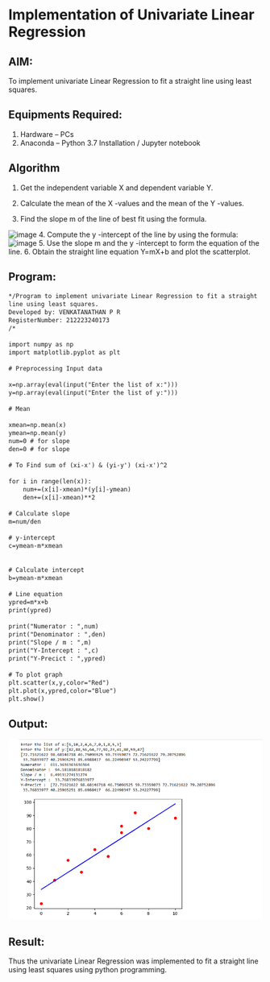 # Implementation of Univariate Linear Regression
## AIM:
To implement univariate Linear Regression to fit a straight line using least squares.

## Equipments Required:
1. Hardware – PCs
2. Anaconda – Python 3.7 Installation / Jupyter notebook

## Algorithm
1. Get the independent variable X and dependent variable Y.

2. Calculate the mean of the X -values and the mean of the Y -values.
3. Find the slope m of the line of best fit using the formula. 
<img width="231" alt="image" src="https://user-images.githubusercontent.com/93026020/192078527-b3b5ee3e-992f-46c4-865b-3b7ce4ac54ad.png">
4. Compute the y -intercept of the line by using the formula:
<img width="148" alt="image" src="https://user-images.githubusercontent.com/93026020/192078545-79d70b90-7e9d-4b85-9f8b-9d7548a4c5a4.png">
5. Use the slope m and the y -intercept to form the equation of the line.
6. Obtain the straight line equation Y=mX+b and plot the scatterplot.

## Program:
```
*/Program to implement univariate Linear Regression to fit a straight line using least squares.
Developed by: VENKATANATHAN P R
RegisterNumber: 212223240173
/*

import numpy as np
import matplotlib.pyplot as plt

# Preprocessing Input data

x=np.array(eval(input("Enter the list of x:")))
y=np.array(eval(input("Enter the list of y:")))

# Mean

xmean=np.mean(x)
ymean=np.mean(y)
num=0 # for slope
den=0 # for slope

# To Find sum of (xi-x') & (yi-y') (xi-x')^2

for i in range(len(x)):
    num+=(x[i]-xmean)*(y[i]-ymean)
    den+=(x[i]-xmean)**2
    
# Calculate slope
m=num/den

# y-intercept
c=ymean-m*xmean


# Calculate intercept
b=ymean-m*xmean

# Line equation
ypred=m*x+b
print(ypred)

print("Numerator : ",num)
print("Denominator : ",den)
print("Slope / m : ",m)
print("Y-Intercept : ",c)
print("Y-Precict : ",ypred)

# To plot graph
plt.scatter(x,y,color="Red")
plt.plot(x,ypred,color="Blue")
plt.show()

```

## Output:

![alt text](<Screenshot 2024-03-22 205436.png>)

## Result:
Thus the univariate Linear Regression was implemented to fit a straight line using least squares using python programming.
